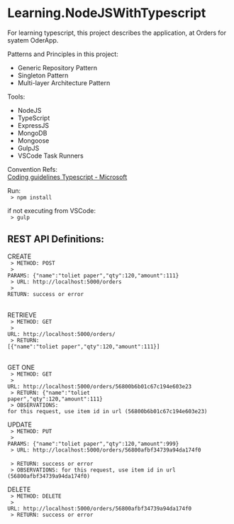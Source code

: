 # Learning.NodeJSWithTypescript
For learning typescript, this project describes the application, at  Orders for syatem OderApp.

Patterns and Principles in this project:

- Generic Repository Pattern
- Singleton Pattern
- Multi-layer Architecture Pattern

Tools:
- NodeJS
- TypeScript
- ExpressJS
- MongoDB
- Mongoose
- GulpJS
- VSCode Task Runners

Convention Refs: <br />
   <a href="https://github.com/Microsoft/TypeScript/wiki/Coding-guidelines" target="_blank"> Coding guidelines Typescript - Microsoft</a> 

Run:
   <br><code>  > npm install </code>
    
   if not executing from VSCode: 
   <br><code> > gulp </code>

<h2> REST API Definitions: </h2>


CREATE <br />
   <code> > METHOD: POST </code> <br />
   <code> > PARAMS: {"name":"toliet paper","qty":120,"amount":111} </code> <br />
   <code> > URL: http://localhost:5000/orders </code> <br />
   <code> > RETURN: success or error </code> <br />
<br />

RETRIEVE <br />
   <code> > METHOD: GET </code> <br />
   <code> > URL: http://localhost:5000/orders/ </code> <br />
   <code> > RETURN: [{"name":"toliet paper","qty":120,"amount":111}]</code> <br />
<br />

GET ONE <br />
   <code> > METHOD: GET </code> <br />
   <code> > URL: http://localhost:5000/orders/56800b6b01c67c194e603e23 </code> <br />
   <code> > RETURN: {"name":"toliet paper","qty":120,"amount":111} </code> <br />
   <code> > OBSERVATIONS: for this request, use item id in url (56800b6b01c67c194e603e23) </code>
<br />

UPDATE <br />
   <code> > METHOD: PUT </code> <br />
   <code> > PARAMS: {"name":"toliet paper","qty":120,"amount":999} </code> <br />
   <code> > URL: http://localhost:5000/orders/56800afbf34739a94da174f0 </code> <br />
   <code> > RETURN: success or error </code> <br />
   <code> > OBSERVATIONS: for this request, use item id in url (56800afbf34739a94da174f0) </code>
<br />

DELETE <br />
   <code> > METHOD: DELETE </code> <br />
   <code> > URL: http://localhost:5000/orders/56800afbf34739a94da174f0 </code> <br />
   <code> > RETURN: success or error </code> <br />
<br />







